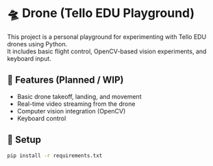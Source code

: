 # 🛸 Drone (Tello EDU Playground)

This project is a personal playground for experimenting with Tello EDU drones using Python.  
It includes basic flight control, OpenCV-based vision experiments, and keyboard input.

## 🚀 Features (Planned / WIP)

- Basic drone takeoff, landing, and movement
- Real-time video streaming from the drone
- Computer vision integration (OpenCV)
- Keyboard control

## 🧰 Setup

```bash
pip install -r requirements.txt
